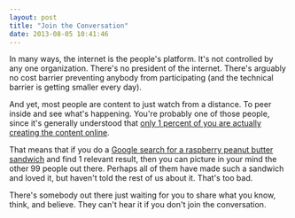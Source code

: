 ```yaml
---
layout: post
title: "Join the Conversation"
date: 2013-08-05 10:41:46
---
```


<p class="p1">
  In many ways, the internet is the people's platform. It's not controlled by any one organization. There's no president of the internet. There's arguably no cost barrier preventing anybody from participating (and the technical barrier is getting smaller every day).
</p>

<p class="p2">
  And yet, most people are content to just watch from a distance. To peer inside and see what's happening. You're probably one of those people, since it's generally understood that <a href="http://en.wikipedia.org/wiki/1%25_rule_(Internet_culture)"><span class="s1">only 1 percent of you are actually creating the content online</span></a>.
</p>

<p class="p1">
  That means that if you do a <a href="https://www.google.com/search?q=raspberry+peanut+butter+sandwich"><span class="s1">Google search for a raspberry peanut butter sandwich</span></a> and find 1 relevant result, then you can picture in your mind the other 99 people out there. Perhaps all of them have made such a sandwich and loved it, but haven't told the rest of us about it. That's too bad.
</p>

<p class="p1">
  There's somebody out there just waiting for you to share what you know, think, and believe. They can't hear it if you don't join the conversation.
</p>